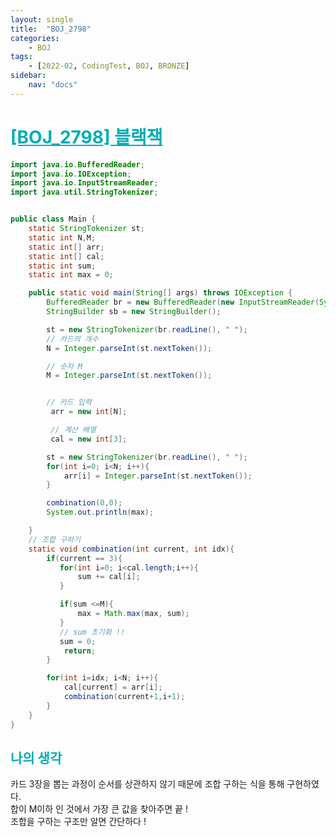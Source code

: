 ```yaml
---
layout: single
title:  "BOJ_2798"
categories: 
    - BOJ
tags: 
    - [2022-02, CodingTest, BOJ, BRONZE]
sidebar:
    nav: "docs"
---
```


# <b><a style="color:#00adb5" href="https://www.acmicpc.net/problem/2798" target=_blank>[BOJ_2798] 블랙잭</a></b>

```java
import java.io.BufferedReader;
import java.io.IOException;
import java.io.InputStreamReader;
import java.util.StringTokenizer;


public class Main {
    static StringTokenizer st;
    static int N,M;
    static int[] arr;
    static int[] cal;
    static int sum;
    static int max = 0;

    public static void main(String[] args) throws IOException {
        BufferedReader br = new BufferedReader(new InputStreamReader(System.in));
        StringBuilder sb = new StringBuilder();

        st = new StringTokenizer(br.readLine(), " ");
        // 카드의 개수
        N = Integer.parseInt(st.nextToken());

        // 숫자 M
        M = Integer.parseInt(st.nextToken());


        // 카드 입력
         arr = new int[N];

         // 계산 배열
         cal = new int[3];

        st = new StringTokenizer(br.readLine(), " ");
        for(int i=0; i<N; i++){
            arr[i] = Integer.parseInt(st.nextToken());
        }

        combination(0,0);
        System.out.println(max);

    }
    // 조합 구하기
    static void combination(int current, int idx){
        if(current == 3){
           for(int i=0; i<cal.length;i++){
               sum += cal[i];
           }

           if(sum <=M){
               max = Math.max(max, sum);
           }
           // sum 초기화 !!
           sum = 0;
            return;
        }

        for(int i=idx; i<N; i++){
            cal[current] = arr[i];
            combination(current+1,i+1);
        }
    }
}
```


## <b><a style="color:#00adb5">나의 생각</a></b>
카드 3장을 뽑는 과정이 순서를 상관하지 않기 때문에 조합 구하는 식을 통해 구현하였다.<br>
합이 M이하 인 것에서 가장 큰 값을 찾아주면 끝 ! <br>
조합을 구하는 구조만 알면 간단하다 !